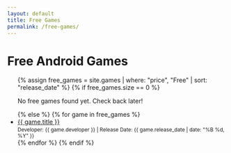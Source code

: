 ```yaml
---
layout: default
title: Free Games
permalink: /free-games/
---
```


<h1>Free Android Games</h1>

<ul class="game-list">
  {% assign free_games = site.games | where: "price", "Free" | sort: "release_date" %}
  {% if free_games.size == 0 %}
    <p>No free games found yet. Check back later!</p>
  {% else %}
    {% for game in free_games %}
      <li>
        <a href="{{ game.url | relative_url }}">{{ game.title }}</a>
        <br>
        <small>Developer: {{ game.developer }} | Release Date: {{ game.release_date | date: "%B %d, %Y" }}</small>
      </li>
    {% endfor %}
  {% endif %}
</ul>
